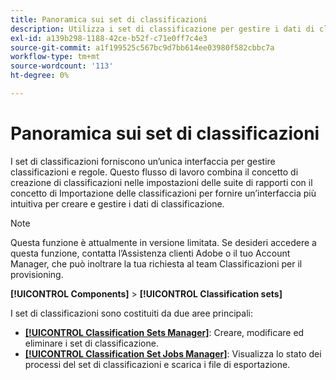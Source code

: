 ```yaml
---
title: Panoramica sui set di classificazioni
description: Utilizza i set di classificazione per gestire i dati di classificazione.
exl-id: a139b298-1188-42ce-b52f-c71e0ff7c4e3
source-git-commit: a1f199525c567bc9d7bb614ee03980f582cbbc7a
workflow-type: tm+mt
source-wordcount: '113'
ht-degree: 0%

---
```


# Panoramica sui set di classificazioni

I set di classificazioni forniscono un’unica interfaccia per gestire classificazioni e regole. Questo flusso di lavoro combina il concetto di creazione di classificazioni nelle impostazioni delle suite di rapporti con il concetto di Importazione delle classificazioni per fornire un’interfaccia più intuitiva per creare e gestire i dati di classificazione.

>[!NOTE]
>
>Questa funzione è attualmente in versione limitata. Se desideri accedere a questa funzione, contatta l’Assistenza clienti Adobe o il tuo Account Manager, che può inoltrare la tua richiesta al team Classificazioni per il provisioning.

**[!UICONTROL Components]** > **[!UICONTROL Classification sets]**

I set di classificazioni sono costituiti da due aree principali:

* [**[!UICONTROL Classification Sets Manager]**](set-manager.md): Creare, modificare ed eliminare i set di classificazione.
* [**[!UICONTROL Classification Set Jobs Manager]**](job-manager.md): Visualizza lo stato dei processi del set di classificazioni e scarica i file di esportazione.

